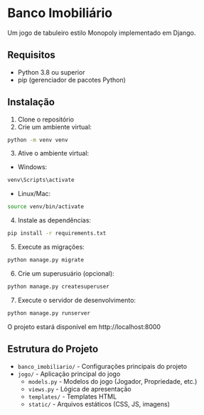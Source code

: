 # Banco Imobiliário

Um jogo de tabuleiro estilo Monopoly implementado em Django.

## Requisitos

- Python 3.8 ou superior
- pip (gerenciador de pacotes Python)

## Instalação

1. Clone o repositório
2. Crie um ambiente virtual:
```bash
python -m venv venv
```

3. Ative o ambiente virtual:
- Windows:
```bash
venv\Scripts\activate
```
- Linux/Mac:
```bash
source venv/bin/activate
```

4. Instale as dependências:
```bash
pip install -r requirements.txt
```

5. Execute as migrações:
```bash
python manage.py migrate
```

6. Crie um superusuário (opcional):
```bash
python manage.py createsuperuser
```

7. Execute o servidor de desenvolvimento:
```bash
python manage.py runserver
```

O projeto estará disponível em http://localhost:8000

## Estrutura do Projeto

- `banco_imobiliario/` - Configurações principais do projeto
- `jogo/` - Aplicação principal do jogo
  - `models.py` - Modelos do jogo (Jogador, Propriedade, etc.)
  - `views.py` - Lógica de apresentação
  - `templates/` - Templates HTML
  - `static/` - Arquivos estáticos (CSS, JS, imagens) 